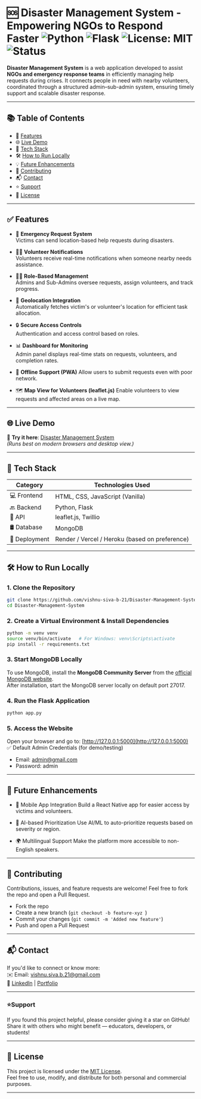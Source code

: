 # 🆘 Disaster Management System - Empowering NGOs to Respond Faster ![Python](https://img.shields.io/badge/Python-3.8%2B-blue) ![Flask](https://img.shields.io/badge/Flask-2.0%2B-yellow) ![License: MIT](https://img.shields.io/badge/License-MIT-green.svg) ![Status](https://img.shields.io/badge/status-active-brightgreen)

**Disaster Management System** is a web application developed to assist **NGOs and emergency response teams** in efficiently managing help requests during crises. It connects people in need with nearby volunteers, coordinated through a structured admin–sub-admin system, ensuring timely support and scalable disaster response.

---

## 📚 Table of Contents

- 🌟 [Features](#features)
- 🌐 [Live Demo](#live-demo)
- 🧰 [Tech Stack](#tech-stack)
- 🛠️ [How to Run Locally](#how-to-run-locally)
- 💡 [Future Enhancements](#future-enhancements)
- 🤝 [Contributing](#contributing)
- 📬 [Contact](#contact)
- ⭐ [Support](#support)
- 📝 [License](#license)

---

<a id="features"></a>

## ✅ Features

- 🚨 **Emergency Request System**  
  Victims can send location-based help requests during disasters.

- 🙋‍♂️ **Volunteer Notifications**  
  Volunteers receive real-time notifications when someone nearby needs assistance.

- 🧑‍💼 **Role-Based Management**  
  Admins and Sub-Admins oversee requests, assign volunteers, and track progress.

- 📍 **Geolocation Integration**  
  Automatically fetches victim's or volunteer's location for efficient task allocation.

- 🔒 **Secure Access Controls**  
  Authentication and access control based on roles.

- 📊 **Dashboard for Monitoring**  
  Admin panel displays real-time stats on requests, volunteers, and completion rates.

- 📡 **Offline Support (PWA)**
  Allow users to submit requests even with poor network.

- 🗺️ **Map View for Volunteers (leaflet.js)**
  Enable volunteers to view requests and affected areas on a live map.

---

<a id="live-demo"></a>

## 🌐 Live Demo

🔗 **Try it here**: [Disaster Management System](https://disaster-management-system-kh12.onrender.com/)  
_(Runs best on modern browsers and desktop view.)_

---

<a id="tech-stack"></a>

## 🧰 Tech Stack

| Category      | Technologies Used                              |
| ------------- | ---------------------------------------------- |
| 💻 Frontend   | HTML, CSS, JavaScript (Vanilla)                |
| 🔙 Backend    | Python, Flask                                  |
| 🧠 API        | leaflet.js, Twillio                            |
| 🛢️ Database   | MongoDB                                        |
| 🚀 Deployment | Render / Vercel / Heroku (based on preference) |

---

<a id="how-to-run-locally"></a>

## 🛠️ How to Run Locally

### 1. Clone the Repository

```bash
git clone https://github.com/vishnu-siva-b-21/Disaster-Management-System/
cd Disaster-Management-System
```

### 2. Create a Virtual Environment & Install Dependencies

```bash
python -m venv venv
source venv/bin/activate   # For Windows: venv\Scripts\activate
pip install -r requirements.txt
```

### 3. Start MongoDB Locally

To use MongoDB, install the **MongoDB Community Server** from the [official MongoDB website](https://www.mongodb.com/try/download/community).  
After installation, start the MongoDB server locally on default port 27017.

### 4. Run the Flask Application

```bash
python app.py
```

### 5. Access the Website

Open your browser and go to: [http://127.0.0.1:5000](http://127.0.0.1:5000)  
✅ Default Admin Credentials (for demo/testing)

- Email: admin@gmail.com
- Password: admin

---

<a id="future-enhancements"></a>

## 🌱 Future Enhancements

- 📱 Mobile App Integration
  Build a React Native app for easier access by victims and volunteers.

- 🧠 AI-based Prioritization
  Use AI/ML to auto-prioritize requests based on severity or region.

- 🌍 Multilingual Support
  Make the platform more accessible to non-English speakers.

---

<a id="contributing"></a>

## 🤝 Contributing

Contributions, issues, and feature requests are welcome!
Feel free to fork the repo and open a Pull Request.

- Fork the repo
- Create a new branch (`git checkout -b feature-xyz `)
- Commit your changes (`git commit -m 'Added new feature'`)
- Push and open a Pull Request

---

<a id="contact"></a>

## 📬 Contact

If you'd like to connect or know more:  
 ✉️ Email: vishnu.siva.b.21@gmail.com  
 🔗 [LinkedIn](https://www.linkedin.com/in/b-vishnu-siva/) | [Portfolio](https://vishnusiva.site/)

---

<a id="support"></a>

### ⭐Support

If you found this project helpful, please consider giving it a star on GitHub!  
Share it with others who might benefit — educators, developers, or students!

---

<a id="license"></a>

## 📄 License

This project is licensed under the [MIT License](LICENSE.md).  
Feel free to use, modify, and distribute for both personal and commercial purposes.

---
